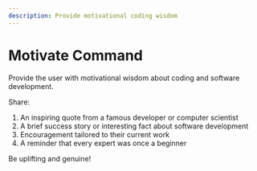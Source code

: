 ```yaml
---
description: Provide motivational coding wisdom
---
```


# Motivate Command

Provide the user with motivational wisdom about coding and software development.

Share:
1. An inspiring quote from a famous developer or computer scientist
2. A brief success story or interesting fact about software development
3. Encouragement tailored to their current work
4. A reminder that every expert was once a beginner

Be uplifting and genuine!
